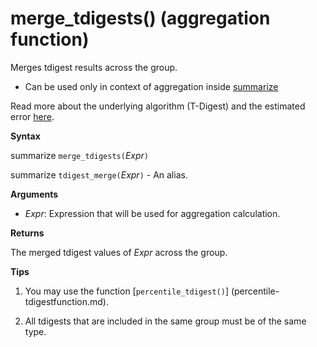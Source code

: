 # merge_tdigests() (aggregation function)

Merges tdigest results across the group. 

* Can be used only in context of aggregation inside [summarize](summarizeoperator.md)

Read more about the underlying algorithm (T-Digest) and the estimated error [here](percentiles-aggfunction.md#estimation-error-in-percentiles).

**Syntax**

summarize `merge_tdigests(`*Expr*`)`

summarize `tdigest_merge(`*Expr*`)` - An alias.

**Arguments**

* *Expr*: Expression that will be used for aggregation calculation. 

**Returns**

The merged tdigest values of *Expr* across the group.
 

**Tips**

1) You may use the function [`percentile_tdigest()`] (percentile-tdigestfunction.md).

2) All tdigests that are included in the same group must be of the same type.
